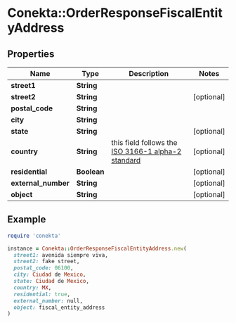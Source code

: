 # Conekta::OrderResponseFiscalEntityAddress

## Properties

| Name | Type | Description | Notes |
| ---- | ---- | ----------- | ----- |
| **street1** | **String** |  |  |
| **street2** | **String** |  | [optional] |
| **postal_code** | **String** |  |  |
| **city** | **String** |  |  |
| **state** | **String** |  | [optional] |
| **country** | **String** | this field follows the [ISO 3166-1 alpha-2 standard](https://en.wikipedia.org/wiki/ISO_3166-1_alpha-2) | [optional] |
| **residential** | **Boolean** |  | [optional] |
| **external_number** | **String** |  | [optional] |
| **object** | **String** |  | [optional] |

## Example

```ruby
require 'conekta'

instance = Conekta::OrderResponseFiscalEntityAddress.new(
  street1: avenida siempre viva,
  street2: fake street,
  postal_code: 06100,
  city: Ciudad de Mexico,
  state: Ciudad de Mexico,
  country: MX,
  residential: true,
  external_number: null,
  object: fiscal_entity_address
)
```

